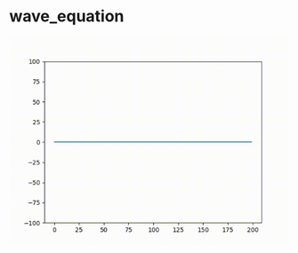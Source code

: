 # wave_equation

![wave gif](https://raw.githubusercontent.com/thmundal/wave_equation/master/wave.gif)
